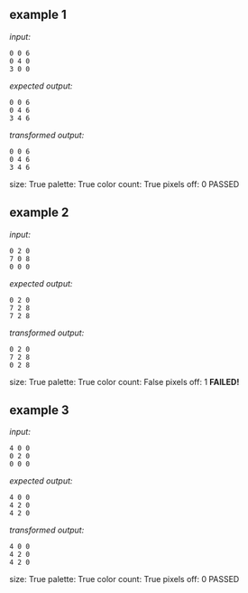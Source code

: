 
## example 1
*input:*
```
0 0 6
0 4 0
3 0 0
```
*expected output:*
```
0 0 6
0 4 6
3 4 6
```
*transformed output:*
```
0 0 6
0 4 6
3 4 6
```
size: True
palette: True
color count: True
pixels off: 0
PASSED

## example 2
*input:*
```
0 2 0
7 0 8
0 0 0
```
*expected output:*
```
0 2 0
7 2 8
7 2 8
```
*transformed output:*
```
0 2 0
7 2 8
0 2 8
```
size: True
palette: True
color count: False
pixels off: 1
**FAILED!**

## example 3
*input:*
```
4 0 0
0 2 0
0 0 0
```
*expected output:*
```
4 0 0
4 2 0
4 2 0
```
*transformed output:*
```
4 0 0
4 2 0
4 2 0
```
size: True
palette: True
color count: True
pixels off: 0
PASSED
